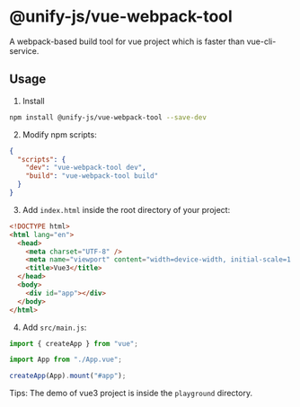 # @unify-js/vue-webpack-tool

A webpack-based build tool for vue project which is faster than vue-cli-service.

## Usage

1. Install

```bash
npm install @unify-js/vue-webpack-tool --save-dev
```

2. Modify npm scripts:

```json
{
  "scripts": {
    "dev": "vue-webpack-tool dev",
    "build": "vue-webpack-tool build"
  }
}
```

3. Add `index.html` inside the root directory of your project:

```html
<!DOCTYPE html>
<html lang="en">
  <head>
    <meta charset="UTF-8" />
    <meta name="viewport" content="width=device-width, initial-scale=1.0" />
    <title>Vue3</title>
  </head>
  <body>
    <div id="app"></div>
  </body>
</html>
```

4. Add `src/main.js`:

```js
import { createApp } from "vue";

import App from "./App.vue";

createApp(App).mount("#app");
```

Tips: The demo of vue3 project is inside the `playground` directory.
